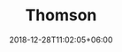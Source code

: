 ---
title: "Thomson"
date: 2018-12-28T11:02:05+06:00 
# type don't remove or customize
type : "docs"
---
